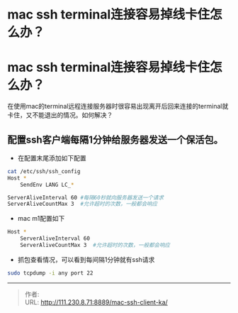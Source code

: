 # mac ssh terminal连接容易掉线卡住怎么办？


<!--more-->
# mac ssh terminal连接容易掉线卡住怎么办？
在使用mac的terminal远程连接服务器时很容易出现离开后回来连接的terminal就卡住，又不能退出的情况。如何解决？
## 配置ssh客户端每隔1分钟给服务器发送一个保活包。
- 在配置末尾添加如下配置
```bash
cat /etc/ssh/ssh_config
Host *
    SendEnv LANG LC_*

ServerAliveInterval 60 #每隔60秒就向服务器发送一个请求
ServerAliveCountMax 3  #允许超时的次数，一般都会响应
```

- mac m1配置如下
```bash
Host *
    ServerAliveInterval 60
    ServerAliveCountMax 3  #允许超时的次数，一般都会响应
```

- 抓包查看情况，可以看到每间隔1分钟就有ssh请求
```bash
sudo tcpdump -i any port 22
```


---

> 作者:   
> URL: http://111.230.8.71:8889/mac-ssh-client-ka/  

